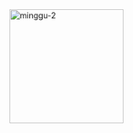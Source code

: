 <div align="left">
<img src="https://i.ibb.co/60KT7s4/logo-1.png" alt="minggu-2" width="200" />
</div>
